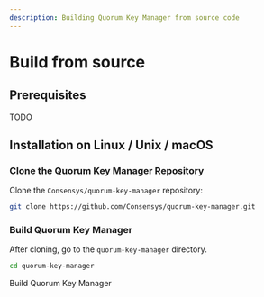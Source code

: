 ```yaml
---
description: Building Quorum Key Manager from source code
---
```


# Build from source

## Prerequisites

TODO

## Installation on Linux / Unix / macOS

### Clone the Quorum Key Manager Repository

Clone the `Consensys/quorum-key-manager` repository:

```bash
git clone https://github.com/Consensys/quorum-key-manager.git
```

### Build Quorum Key Manager

After cloning, go to the `quorum-key-manager` directory.

```bash
cd quorum-key-manager
```

Build Quorum Key Manager
